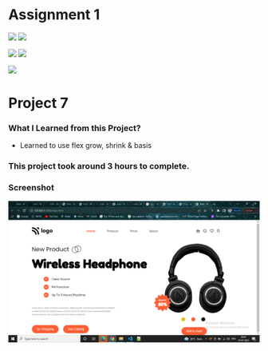 # Assignment 1

![](https://img.shields.io/badge/iNeuron-LCO-red)
![](https://img.shields.io/badge/Hitesh--Choudhary-Full--stack--js--bootcamp-yellow)

![](https://img.shields.io/badge/HTML-CSS-orange)
![](https://img.shields.io/badge/LIVE--CLASS-PROJECT7-blueviolet)

![](https://img.shields.io/badge/Hrishikesh--Kumbhar-Software--Engineer-blue)

# Project 7 

### What I Learned from this Project?

- Learned to use flex grow, shrink & basis

### This project took around 3 hours to complete.

### Screenshot

![](./screenshot/Screenshot%20(22).png)